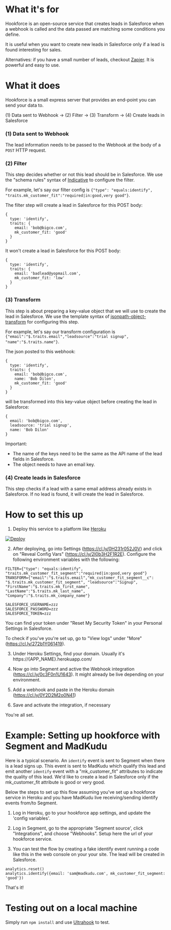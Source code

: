 # What it's for

Hookforce is an open-source service that creates leads in Salesforce when a webhook is called and the data passed are matching some conditions you define.

It is useful when you want to create new leads in Salesforce only if a lead is found interesting for sales.

Alternatives: if you have a small number of leads, checkout [Zapier](https://zapier.com/). It is powerful and easy to use.

# What it does

Hookforce is a small express server that provides an end-point you can send your data to.

(1) Data sent to Webhook -> (2) Filter -> (3) Transform -> (4) Create leads in Salesforce

### (1) Data sent to Webhook
The lead information needs to be passed to the Webhook at the body of a `POST` HTTP request.

### (2) Filter
This step decides whether or not this lead should be in Salesforce. We use the "schema rules" syntax of [Indicative](http://indicative.adonisjs.com/) to configure the filter.

For example, let's say our filter config is `{"type": "equals:identify", "traits.mk_customer_fit":"required|in:good,very good"}`.

The filter step will create a lead in Salesforce for this POST body:
```
{
  type: 'identify',
  traits: {
    email: 'bob@bigco.com',
    mk_customer_fit: 'good'
  }
}
```

It won't create a lead in Salesforce for this POST body:
```
{
  type: 'identify',
  traits: {
    email: 'badlead@yopmail.com',
    mk_customer_fit: 'low'
  }
}
```


### (3) Transform
This step is about preparing a key-value object that we will use to create the lead in Salesforce. We use the template syntax of [jsonpath-object-transform](https://github.com/dvdln/jsonpath-object-transform) for configuring this step.

For example, let's say our transform configuration is `{"email":"$.traits.email","leadsource":"trial signup", "name":"$.traits.name"}`.

The json posted to this webhook:
```
{
  type: 'identify',
  traits: {
    email: 'bob@bigco.com',
    name: 'Bob Dilon',
    mk_customer_fit: 'good'
  }
}
```
will be transformed into this key-value object before creating the lead in Salesforce:
```
{
  email: 'bob@bigco.com',
  leadsource: 'trial signup',
  name: 'Bob Dilon'
}
```

Important:
- The name of the keys need to be the same as the API name of the lead fields in Salesforce.
- The object needs to have an email key.

### (4) Create leads in Salesforce
This step checks if a lead with a same email address already exists in Salesforce. If no lead is found, it will create the lead in Salesforce.


# How to set this up

1. Deploy this service to a platform like [Heroku](https://www.heroku.com/)

[![Deploy](https://www.herokucdn.com/deploy/button.svg)](https://heroku.com/deploy)

2. After deploying, go into Settings (https://cl.ly/0H231r052J0V) and click on "Reveal Config Vars" (https://cl.ly/2I0b3H2F1R2E). Configure the following environment variables with the following:

```
FILTER={"type": "equals:identify", "traits.mk_customer_fit_segment":"required|in:good,very good"}
TRANSFORM={"email":"$.traits.email","mk_customer_fit_segment__c": "$.traits.mk_customer_fit_segment", "leadsource":"Signup", "FirstName":"$.traits.mk_first_name", "LastName":"$.traits.mk_last_name", "Company":"$.traits.mk_company_name"}

SALESFORCE_USERNAME=zzz
SALESFORCE_PASSWORD=zzz
SALESFORCE_TOKEN=zzz
```
You can find your token under "Reset My Security Token" in your Personal Settings in Salesforce.

To check if you've you're set up, go to "View logs" under "More" (https://cl.ly/272b1Y061419).

3. Under Heroku Settings, find your domain. Usually it's https://{APP_NAME}.herokuapp.com/

4. Now go into Segment and active the Webhook integration (https://cl.ly/0c3F0n1U1643). It might already be live depending on your environment.

5. Add a webhook and paste in the Heroku domain (https://cl.ly/0Y2D2M2o0N41)

6. Save and activate the integration, if necessary

You're all set.


# Example: Setting up hookforce with Segment and MadKudu

Here is a typical scenario. An `identify` event is sent to Segment when there is a lead signs up. This event is sent to MadKudu which qualify this lead and emit another `identify` event with a "mk_customer_fit" attributes to indicate the quality of this lead. We'd like to create a lead in Salesforce only if the mk_customer_fit attribute is good or very good.

Below the steps to set up this flow assuming you've set up a hookforce service in Heroku and you have MadKudu live receiving/sending identify events from/to Segment.

1. Log in Heroku, go to your hookforce app settings, and update the 'config variables'.

2. Log in Segment, go to the appropriate 'Segment source', click "Integrations", and choose "Webhooks". Setup here the url of your hookforce service.

3. You can test the flow by creating a fake identify event running a code like this in the web console on your your site. The lead will be created in Salesforce.
```
analytics.reset()
analytics.identify({email: 'sam@madkudu.com', mk_customer_fit_segment: 'good'})
```

That's it!


# Testing out on a local machine

Simply run `npm install` and use [Ultrahook](http://www.ultrahook.com/) to test.
